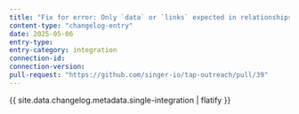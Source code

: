 ```yaml
---
title: "Fix for error: Only `data` or `links` expected in relationships"
content-type: "changelog-entry"
date: 2025-05-06
entry-type: 
entry-category: integration
connection-id: 
connection-version: 
pull-request: "https://github.com/singer-io/tap-outreach/pull/39"
---
```

{{ site.data.changelog.metadata.single-integration | flatify }}